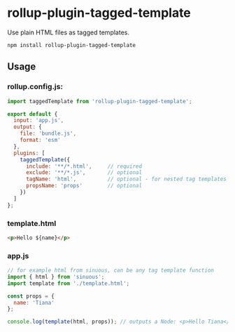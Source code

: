 # rollup-plugin-tagged-template

Use plain HTML files as tagged templates.  

`npm install rollup-plugin-tagged-template`

## Usage

### rollup.config.js:

```js
import taggedTemplate from 'rollup-plugin-tagged-template';

export default {
  input: 'app.js',
  output: {
    file: 'bundle.js',
    format: 'esm'
  },
  plugins: [
    taggedTemplate({
      include: '**/*.html',     // required
      exclude: '**/*.js',       // optional
      tagName: 'html',          // optional - for nested tag templates
      propsName: 'props'        // optional
    })
  ]
};
```

### template.html

```html
<p>Hello ${name}</p>
```

### app.js

```js
// for example html from sinuous, can be any tag template function
import { html } from 'sinuous';
import template from './template.html';

const props = {
  name: 'Tiana'
};

console.log(template(html, props)); // outputs a Node: <p>Hello Tiana</p>
```
